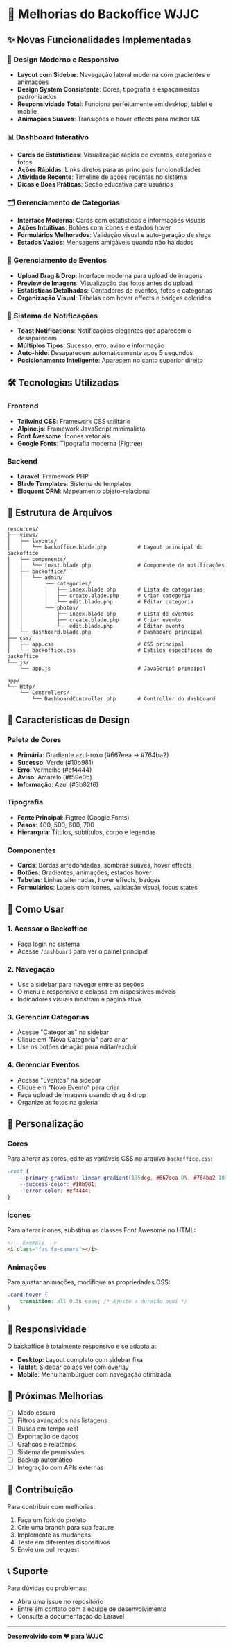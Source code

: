 # 🎨 Melhorias do Backoffice WJJC

## ✨ Novas Funcionalidades Implementadas

### 🎯 Design Moderno e Responsivo

-   **Layout com Sidebar**: Navegação lateral moderna com gradientes e animações
-   **Design System Consistente**: Cores, tipografia e espaçamentos padronizados
-   **Responsividade Total**: Funciona perfeitamente em desktop, tablet e mobile
-   **Animações Suaves**: Transições e hover effects para melhor UX

### 📊 Dashboard Interativo

-   **Cards de Estatísticas**: Visualização rápida de eventos, categorias e fotos
-   **Ações Rápidas**: Links diretos para as principais funcionalidades
-   **Atividade Recente**: Timeline de ações recentes no sistema
-   **Dicas e Boas Práticas**: Seção educativa para usuários

### 🗂️ Gerenciamento de Categorias

-   **Interface Moderna**: Cards com estatísticas e informações visuais
-   **Ações Intuitivas**: Botões com ícones e estados hover
-   **Formulários Melhorados**: Validação visual e auto-geração de slugs
-   **Estados Vazios**: Mensagens amigáveis quando não há dados

### 📸 Gerenciamento de Eventos

-   **Upload Drag & Drop**: Interface moderna para upload de imagens
-   **Preview de Imagens**: Visualização das fotos antes do upload
-   **Estatísticas Detalhadas**: Contadores de eventos, fotos e categorias
-   **Organização Visual**: Tabelas com hover effects e badges coloridos

### 🔔 Sistema de Notificações

-   **Toast Notifications**: Notificações elegantes que aparecem e desaparecem
-   **Múltiplos Tipos**: Sucesso, erro, aviso e informação
-   **Auto-hide**: Desaparecem automaticamente após 5 segundos
-   **Posicionamento Inteligente**: Aparecem no canto superior direito

## 🛠️ Tecnologias Utilizadas

### Frontend

-   **Tailwind CSS**: Framework CSS utilitário
-   **Alpine.js**: Framework JavaScript minimalista
-   **Font Awesome**: Ícones vetoriais
-   **Google Fonts**: Tipografia moderna (Figtree)

### Backend

-   **Laravel**: Framework PHP
-   **Blade Templates**: Sistema de templates
-   **Eloquent ORM**: Mapeamento objeto-relacional

## 📁 Estrutura de Arquivos

```
resources/
├── views/
│   ├── layouts/
│   │   └── backoffice.blade.php          # Layout principal do backoffice
│   ├── components/
│   │   └── toast.blade.php               # Componente de notificações
│   ├── backoffice/
│   │   └── admin/
│   │       ├── categories/
│   │       │   ├── index.blade.php       # Lista de categorias
│   │       │   ├── create.blade.php      # Criar categoria
│   │       │   └── edit.blade.php        # Editar categoria
│   │       └── photos/
│   │           ├── index.blade.php       # Lista de eventos
│   │           ├── create.blade.php      # Criar evento
│   │           └── edit.blade.php        # Editar evento
│   └── dashboard.blade.php               # Dashboard principal
├── css/
│   ├── app.css                           # CSS principal
│   └── backoffice.css                    # Estilos específicos do backoffice
└── js/
    └── app.js                            # JavaScript principal

app/
└── Http/
    └── Controllers/
        └── DashboardController.php       # Controller do dashboard
```

## 🎨 Características de Design

### Paleta de Cores

-   **Primária**: Gradiente azul-roxo (#667eea → #764ba2)
-   **Sucesso**: Verde (#10b981)
-   **Erro**: Vermelho (#ef4444)
-   **Aviso**: Amarelo (#f59e0b)
-   **Informação**: Azul (#3b82f6)

### Tipografia

-   **Fonte Principal**: Figtree (Google Fonts)
-   **Pesos**: 400, 500, 600, 700
-   **Hierarquia**: Títulos, subtítulos, corpo e legendas

### Componentes

-   **Cards**: Bordas arredondadas, sombras suaves, hover effects
-   **Botões**: Gradientes, animações, estados hover
-   **Tabelas**: Linhas alternadas, hover effects, badges
-   **Formulários**: Labels com ícones, validação visual, focus states

## 🚀 Como Usar

### 1. Acessar o Backoffice

-   Faça login no sistema
-   Acesse `/dashboard` para ver o painel principal

### 2. Navegação

-   Use a sidebar para navegar entre as seções
-   O menu é responsivo e colapsa em dispositivos móveis
-   Indicadores visuais mostram a página ativa

### 3. Gerenciar Categorias

-   Acesse "Categorias" na sidebar
-   Clique em "Nova Categoria" para criar
-   Use os botões de ação para editar/excluir

### 4. Gerenciar Eventos

-   Acesse "Eventos" na sidebar
-   Clique em "Novo Evento" para criar
-   Faça upload de imagens usando drag & drop
-   Organize as fotos na galeria

## 🔧 Personalização

### Cores

Para alterar as cores, edite as variáveis CSS no arquivo `backoffice.css`:

```css
:root {
    --primary-gradient: linear-gradient(135deg, #667eea 0%, #764ba2 100%);
    --success-color: #10b981;
    --error-color: #ef4444;
}
```

### Ícones

Para alterar ícones, substitua as classes Font Awesome no HTML:

```html
<!-- Exemplo -->
<i class="fas fa-camera"></i>
```

### Animações

Para ajustar animações, modifique as propriedades CSS:

```css
.card-hover {
    transition: all 0.3s ease; /* Ajuste a duração aqui */
}
```

## 📱 Responsividade

O backoffice é totalmente responsivo e se adapta a:

-   **Desktop**: Layout completo com sidebar fixa
-   **Tablet**: Sidebar colapsível com overlay
-   **Mobile**: Menu hambúrguer com navegação otimizada

## 🎯 Próximas Melhorias

-   [ ] Modo escuro
-   [ ] Filtros avançados nas listagens
-   [ ] Busca em tempo real
-   [ ] Exportação de dados
-   [ ] Gráficos e relatórios
-   [ ] Sistema de permissões
-   [ ] Backup automático
-   [ ] Integração com APIs externas

## 🤝 Contribuição

Para contribuir com melhorias:

1. Faça um fork do projeto
2. Crie uma branch para sua feature
3. Implemente as mudanças
4. Teste em diferentes dispositivos
5. Envie um pull request

## 📞 Suporte

Para dúvidas ou problemas:

-   Abra uma issue no repositório
-   Entre em contato com a equipe de desenvolvimento
-   Consulte a documentação do Laravel

---

**Desenvolvido com ❤️ para WJJC**
